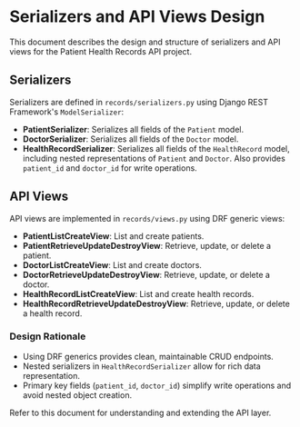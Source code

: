 # Serializers and API Views Design

This document describes the design and structure of serializers and API views for the Patient Health Records API project.

## Serializers
Serializers are defined in `records/serializers.py` using Django REST Framework's `ModelSerializer`:

- **PatientSerializer**: Serializes all fields of the `Patient` model.
- **DoctorSerializer**: Serializes all fields of the `Doctor` model.
- **HealthRecordSerializer**: Serializes all fields of the `HealthRecord` model, including nested representations of `Patient` and `Doctor`. Also provides `patient_id` and `doctor_id` for write operations.

## API Views
API views are implemented in `records/views.py` using DRF generic views:

- **PatientListCreateView**: List and create patients.
- **PatientRetrieveUpdateDestroyView**: Retrieve, update, or delete a patient.
- **DoctorListCreateView**: List and create doctors.
- **DoctorRetrieveUpdateDestroyView**: Retrieve, update, or delete a doctor.
- **HealthRecordListCreateView**: List and create health records.
- **HealthRecordRetrieveUpdateDestroyView**: Retrieve, update, or delete a health record.

### Design Rationale
- Using DRF generics provides clean, maintainable CRUD endpoints.
- Nested serializers in `HealthRecordSerializer` allow for rich data representation.
- Primary key fields (`patient_id`, `doctor_id`) simplify write operations and avoid nested object creation.

Refer to this document for understanding and extending the API layer.
